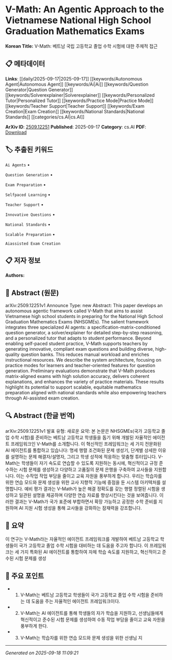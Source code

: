 
# V-Math: An Agentic Approach to the Vietnamese National High School Graduation Mathematics Exams

**Korean Title:** V-Math: 베트남 국립 고등학교 졸업 수학 시험에 대한 주체적 접근

## 📋 메타데이터

**Links**: [[daily/2025-09-17|2025-09-17]] [[keywords/Autonomous Agent|Autonomous Agent]] [[keywords/Ai|Ai]] [[keywords/Question Generator|Question Generator]] [[keywords/Solverexplainer|Solverexplainer]] [[keywords/Personalized Tutor|Personalized Tutor]] [[keywords/Practice Mode|Practice Mode]] [[keywords/Teacher Support|Teacher Support]] [[keywords/Exam Creation|Exam Creation]] [[keywords/National Standards|National Standards]] [[categories/cs.AI|cs.AI]]

**ArXiv ID**: [2509.12251](https://arxiv.org/abs/2509.12251)
**Published**: 2025-09-17
**Category**: cs.AI
**PDF**: [Download](https://arxiv.org/pdf/2509.12251.pdf)


## 🏷️ 추출된 키워드



`Ai Agents` • 

`Question Generation` • 

`Exam Preparation` • 

`Selfpaced Learning` • 

`Teacher Support` • 

`Innovative Questions` • 

`National Standards` • 

`Scalable Preparation` • 

`Aiassisted Exam Creation`



## 📋 저자 정보

**Authors:** 

## 📄 Abstract (원문)

arXiv:2509.12251v1 Announce Type: new 
Abstract: This paper develops an autonomous agentic framework called V-Math that aims to assist Vietnamese high school students in preparing for the National High School Graduation Mathematics Exams (NHSGMEs). The salient framework integrates three specialized AI agents: a specification-matrix-conditioned question generator, a solver/explainer for detailed step-by-step reasoning, and a personalized tutor that adapts to student performance. Beyond enabling self-paced student practice, V-Math supports teachers by generating innovative, compliant exam questions and building diverse, high-quality question banks. This reduces manual workload and enriches instructional resources. We describe the system architecture, focusing on practice modes for learners and teacher-oriented features for question generation. Preliminary evaluations demonstrate that V-Math produces matrix-aligned exams with high solution accuracy, delivers coherent explanations, and enhances the variety of practice materials. These results highlight its potential to support scalable, equitable mathematics preparation aligned with national standards while also empowering teachers through AI-assisted exam creation.

## 🔍 Abstract (한글 번역)

arXiv:2509.12251v1 발표 유형: 새로운
요약: 본 논문은 NHSGMEs(국가 고등학교 졸업 수학 시험)를 준비하는 베트남 고등학교 학생들을 돕기 위해 개발된 자율적인 에이전트 프레임워크인 V-Math를 소개합니다. 이 혁신적인 프레임워크는 세 가지 전문화된 AI 에이전트를 통합하고 있습니다: 명세 행렬 조건화된 문제 생성기, 단계별 상세한 이유를 설명하는 문제 해결자/설명자, 그리고 학생 성적에 적응하는 맞춤형 튜터입니다. V-Math는 학생들이 자기 속도로 연습할 수 있도록 지원하는 동시에, 혁신적이고 규정 준수하는 시험 문제를 생성하고 다양하고 고품질의 문제 은행을 구축하여 교사들을 지원합니다. 이는 수작업 작업 부담을 줄이고 교육 자원을 풍부하게 합니다. 우리는 학습자를 위한 연습 모드와 문제 생성을 위한 교사 지향적 기능에 중점을 둔 시스템 아키텍처를 설명합니다. 예비 평가 결과는 V-Math가 높은 해결 정확도를 갖는 행렬 정렬된 시험을 생성하고 일관된 설명을 제공하며 다양한 연습 자료를 향상시킨다는 것을 보여줍니다. 이러한 결과는 V-Math가 국가 표준에 부합하면서 확장 가능하고 공정한 수학 준비를 지원하며 AI 지원 시험 생성을 통해 교사들을 강화하는 잠재력을 강조합니다.

## 📝 요약

이 연구는 V-Math라는 자율적인 에이전트 프레임워크를 개발하여 베트남 고등학교 학생들이 국가 고등학교 졸업 수학 시험을 대비하는 데 도움을 주고자 합니다. 이 프레임워크는 세 가지 특화된 AI 에이전트를 통합하여 자체 학습 속도를 지원하고, 혁신적이고 준수된 시험 문제를 생성

## 🎯 주요 포인트


- 1. V-Math는 베트남 고등학교 학생들이 국가 고등학교 졸업 수학 시험을 준비하는 데 도움을 주는 자율적인 에이전트 프레임워크이다.

- 2. V-Math는 AI 에이전트를 통해 학생들의 자가 학습을 지원하고, 선생님들에게 혁신적이고 준수된 시험 문제를 생성하여 수동 작업 부담을 줄이고 교육 자원을 풍부하게 한다.

- 3. V-Math는 학습자를 위한 연습 모드와 문제 생성을 위한 선생님 지


---

*Generated on 2025-09-18 11:09:21*